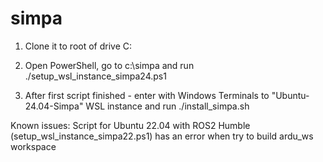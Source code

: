 # simpa

1. Clone it to root of drive C:

2. Open PowerShell, go to c:\simpa and run ./setup_wsl_instance_simpa24.ps1 

3. After first script finished - enter with Windows Terminals to "Ubuntu-24.04-Simpa" WSL instance and run ./install_simpa.sh  

Known issues: Script for Ubuntu 22.04 with ROS2 Humble (setup_wsl_instance_simpa22.ps1) has an error when try to build ardu_ws workspace